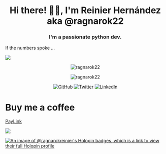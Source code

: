 <h1 align="center">Hi there! 👋🏻, I'm Reinier Hernández aka @ragnarok22</h1>
<h3 align="center">I'm a passionate python dev.</h3>
<p>If the numbers spoke ...</p>
<img src="https://user-badge.committers.top/suriname/ragnarok22.svg" />
<p align="center"> <img src="https://github-readme-stats.vercel.app/api?username=ragnarok22&count_private=true&show_icons=true" alt="ragnarok22" /></p>
<p align="center"> <img src="https://github-profile-trophy.vercel.app/?username=ragnarok22&column=3" alt="ragnarok22" /> </p>
<p align="center">
  <a href="https://github.com/ragnarok22"><img src="https://img.shields.io/github/followers/ragnarok22.svg?label=GitHub&style=social" alt="GitHub"></a>
  <a href="https://twitter.com/RagnarokReinier"><img src="https://img.shields.io/twitter/follow/RagnarokReinier?label=Twitter&style=social" alt="Twitter"></a>
  <a href="https://www.linkedin.com/in/reinier-ragnarok/"><img src="https://img.shields.io/badge/LinkedIn--_.svg?style=social&logo=linkedin" alt="LinkedIn"></a>
</p>

<h1>Buy me a coffee</h1>

[PayLink](https://ragnarok22.github.io/paylink/)

![](https://hit.yhype.me/github/profile?user_id=8838803)

[![An image of @ragnarokreinier's Holopin badges, which is a link to view their full Holopin profile](https://holopin.me/ragnarokreinier)](https://holopin.io/@ragnarokreinier)
